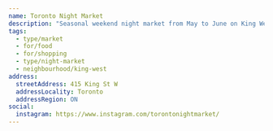 ```yaml
---
name: Toronto Night Market
description: "Seasonal weekend night market from May to June on King West, featuring food, music, and vendors."
tags:
  - type/market
  - for/food
  - for/shopping
  - type/night-market
  - neighbourhood/king-west
address:
  streetAddress: 415 King St W
  addressLocality: Toronto
  addressRegion: ON
social:
  instagram: https://www.instagram.com/torontonightmarket/
---
```

